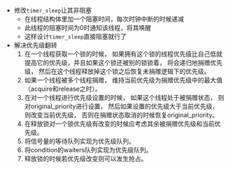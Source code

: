- 修改`timer_sleep`让其非阻塞
    - 在线程结构体里加一个阻塞时间，每次时钟中断的时候递减
    - 此线程的阻塞时间为0时通知该线程，将其唤醒
    - 这样设计`timer_sleep`直接阻塞就行了
- 解决优先级翻转
    1. 在一个线程获取一个锁的时候， 如果拥有这个锁的线程优先级比自己低就提高它的优先级，并且如果这个锁还被别的锁锁着， 将会递归地捐赠优先级， 然后在这个线程释放掉这个锁之后恢复未捐赠逻辑下的优先级。
    2. 如果一个线程被多个线程捐赠， 维持当前优先级为捐赠优先级中的最大值（acquire和release之时）。
    3. 在对一个线程进行优先级设置的时候， 如果这个线程处于被捐赠状态， 则对original_priority进行设置， 然后如果设置的优先级大于当前优先级， 则改变当前优先级， 否则在捐赠状态取消的时候恢复original_priority。
    4. 在释放锁对一个锁优先级有改变的时候应考虑其余被捐赠优先级和当前优先级。
    5. 将信号量的等待队列实现为优先级队列。
    6. 将condition的waiters队列实现为优先级队列。
    7. 释放锁的时候若优先级改变则可以发生抢占。
